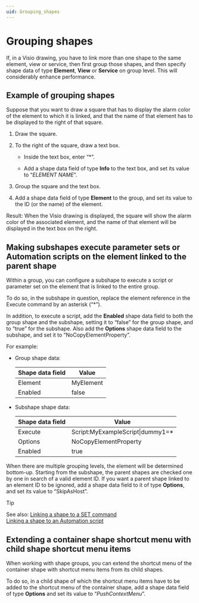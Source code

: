 ```yaml
---
uid: Grouping_shapes
---
```


# Grouping shapes

If, in a Visio drawing, you have to link more than one shape to the same element, view or service, then first group those shapes, and then specify shape data of type **Element**, **View** or **Service** on group level. This will considerably enhance performance.

## Example of grouping shapes

Suppose that you want to draw a square that has to display the alarm color of the element to which it is linked, and that the name of that element has to be displayed to the right of that square.

1. Draw the square.

2. To the right of the square, draw a text box.

    - Inside the text box, enter “\*”.

    - Add a shape data field of type **Info** to the text box, and set its value to “*ELEMENT NAME*”.

3. Group the square and the text box.

4. Add a shape data field of type **Element** to the group, and set its value to the ID (or the name) of the element.

Result: When the Visio drawing is displayed, the square will show the alarm color of the associated element, and the name of that element will be displayed in the text box on the right.

## Making subshapes execute parameter sets or Automation scripts on the element linked to the parent shape

Within a group, you can configure a subshape to execute a script or parameter set on the element that is linked to the entire group.

To do so, in the subshape in question, replace the element reference in the Execute command by an asterisk (“\*”).

In addition, to execute a script, add the **Enabled** shape data field to both the group shape and the subshape, setting it to “false” for the group shape, and to “true” for the subshape. Also add the **Options** shape data field to the subshape, and set it to “NoCopyElementProperty”.

For example:

- Group shape data:

    | Shape data field | Value     |
    |--------------------|-----------|
    | Element            | MyElement |
    | Enabled            | false     |

- Subshape shape data:

    | Shape data field | Value                             |
    |--------------------|-----------------------------------|
    | Execute            | Script:MyExampleScript\|dummy1=\* |
    | Options            | NoCopyElementProperty             |
    | Enabled            | true                              |

When there are multiple grouping levels, the element will be determined bottom-up. Starting from the subshape, the parent shapes are checked one by one in search of a valid element ID. If you want a parent shape linked to an element ID to be ignored, add a shape data field to it of type **Options**, and set its value to “SkipAsHost”.

> [!TIP]
> See also:
> [Linking a shape to a SET command](xref:Linking_a_shape_to_a_SET_command)<br> [Linking a shape to an Automation script](xref:Linking_a_shape_to_an_Automation_script)

## Extending a container shape shortcut menu with child shape shortcut menu items

When working with shape groups, you can extend the shortcut menu of the container shape with shortcut menu items from its child shapes.

To do so, in a child shape of which the shortcut menu items have to be added to the shortcut menu of the container shape, add a shape data field of type **Options** and set its value to “*PushContextMenu*”.
